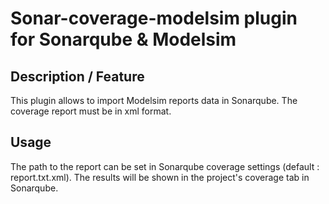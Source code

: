 Sonar-coverage-modelsim plugin for Sonarqube & Modelsim
===============

## Description / Feature

This plugin allows to import Modelsim reports data in Sonarqube. The coverage report must be in xml format.

## Usage
The path to the report can be set in Sonarqube coverage settings (default : report.txt.xml). The results will be shown in the project's coverage tab in Sonarqube.

